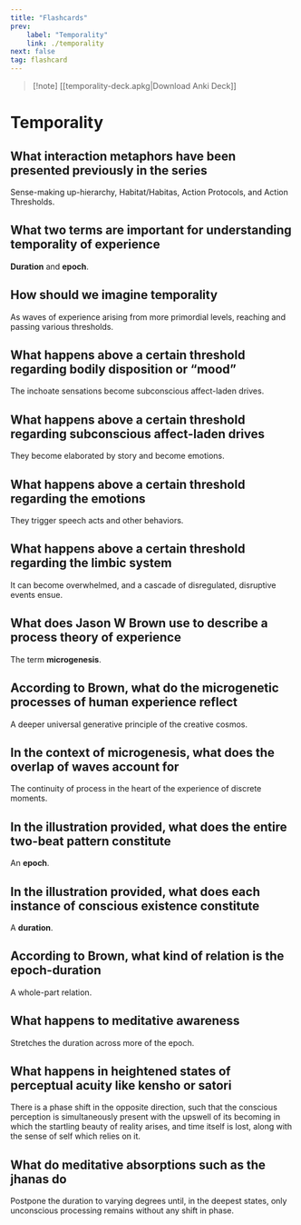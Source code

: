 ```yaml
---
title: "Flashcards"
prev:
    label: "Temporality"
    link: ./temporality
next: false
tag: flashcard
---
```



> [!note] [[temporality-deck.apkg|Download Anki Deck]]

# Temporality


## What interaction metaphors have been presented previously in the series
Sense-making up-hierarchy, Habitat/Habitas, Action Protocols, and Action Thresholds.

## What two terms are important for understanding temporality of experience
**Duration** and **epoch**.

## How should we imagine temporality
As waves of experience arising from more primordial levels, reaching and passing various thresholds.

## What happens above a certain threshold regarding bodily disposition or “mood”
The inchoate sensations become subconscious affect-laden drives.

## What happens above a certain threshold regarding subconscious affect-laden drives
They become elaborated by story and become emotions.

## What happens above a certain threshold regarding the emotions
They trigger speech acts and other behaviors.

## What happens above a certain threshold regarding the limbic system
It can become overwhelmed, and a cascade of disregulated, disruptive events ensue.

## What does Jason W Brown use to describe a process theory of experience
The term **microgenesis**.

## According to Brown, what do the microgenetic processes of human experience reflect
A deeper universal generative principle of the creative cosmos.

## In the context of microgenesis, what does the overlap of waves account for
The continuity of process in the heart of the experience of discrete moments.

## In the illustration provided, what does the entire two-beat pattern constitute
An **epoch**.

## In the illustration provided, what does each instance of conscious existence constitute
A **duration**.

## According to Brown, what kind of relation is the epoch-duration
A whole-part relation.

## What happens to meditative awareness
Stretches the duration across more of the epoch.

## What happens in heightened states of perceptual acuity like kensho or satori
There is a phase shift in the opposite direction, such that the conscious perception is simultaneously present with the upswell of its becoming in which the startling beauty of reality arises, and time itself is lost, along with the sense of self which relies on it.

## What do meditative absorptions such as the jhanas do
Postpone the duration to varying degrees until, in the deepest states, only unconscious processing remains without any shift in phase.


